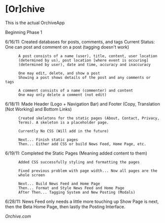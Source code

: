 # [Or]chive

This is the actual OrchiveApp

Beginning Phase 1

6/16/11:  Created databases for posts, comments, and tags
          Current Status: One can post and comment on a post (tagging doesn't 
          work)

          A post consists of a name (user), title, content, user location 
          (determined by us), post location [where event is occuring] 
          (determined by user), date and time, accuracy and inaccuracy

          One may edit, delete, and show a post
          Showing a post shows details of the post and any comments or tags
          
          A comment consists of a name (commenter) and content
          One may only delete a comment (not edit)



6/18/11:  Made Header (Logo + Navigation Bar) and Footer (Copy, Translation
          [Not Working] and Bottom Links)

          Created skeletons for the static pages (About, Contact, Privacy, 
          Terms). A skeleton is a placeholder page.

          Currently No CSS (Will add in the future)

          Next... Finish static pages
          Then... Either add CSS or build News Feed, Home Page, etc.



6/19/11:  Completed the Static Pages (Meaning added content to them)
          
          Added CSS successfully styling and formatting the pages

          Fixed previous problem with page width... Now all pages are the 
          whole screen

          Next... Build News Feed and Home Page
          Then... Format and Style News Feed and Home Page
          After Then... Tagging System and New Posting (Modals)


6/28/11:  News Feed only needs a little more touching up
          Show Page is next, then the Beta Home Page, 
          then lastly the Posting Interface.

          
          
*Orchive.com*
